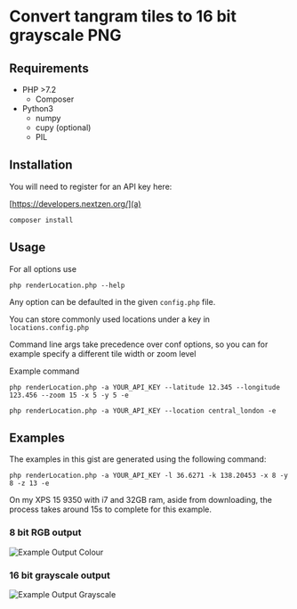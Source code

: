 # Convert tangram tiles to 16 bit grayscale PNG

## Requirements

 * PHP >7.2
   * Composer
 * Python3
   * numpy
   * cupy (optional)
   * PIL
   
## Installation

You will need to register for an API key here:

[https://developers.nextzen.org/](a)

```composer install```

## Usage

For all options use

```php renderLocation.php --help```

Any option can be defaulted in the given  ```config.php``` file.

You can store commonly used locations under a key in ```locations.config.php```

Command line args take precedence over conf options, so you can for example specify a different tile width or zoom level

Example command

```php renderLocation.php -a YOUR_API_KEY --latitude 12.345 --longitude 123.456 --zoom 15 -x 5 -y 5 -e```

```php renderLocation.php -a YOUR_API_KEY --location central_london -e```

## Examples

The examples in this gist are generated using the following command:

```php renderLocation.php -a YOUR_API_KEY -l 36.6271 -k 138.20453 -x 8 -y 8 -z 13 -e```

On my XPS 15 9350 with i7 and 32GB ram, aside from downloading, the process takes around 15s to complete for this example.

### 8 bit RGB output

![Example Output Colour](example_output_rgb.png)

### 16 bit grayscale output

![Example Output Grayscale](example_output_grayscale.png)

